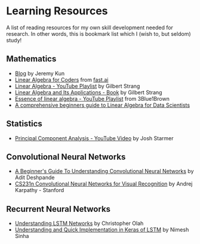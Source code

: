# Learning Resources
A list of reading resources for my own skill development needed for research. In other words, this is bookmark list which I (wish to, but seldom) study!

## Mathematics
* [Blog](https://jeremykun.com)  by Jeremy Kun
* [Linear Algebra for Coders](https://github.com/fastai/numerical-linear-algebra/blob/master/README.md) from [fast.ai](fast.ai)
* [Linear Algebra - YouTube Playlist](https://www.youtube.com/watch?v=ZK3O402wf1c&list=PL49CF3715CB9EF31D) by Gilbert Strang
* [Linear Algebra and Its Applications - Book](https://www.goodreads.com/book/show/179699.Linear_Algebra_and_Its_Applications) by Gilbert Strang
* [Essence of linear algebra - YouTube Playlist](https://www.youtube.com/playlist?list=PLZHQObOWTQDPD3MizzM2xVFitgF8hE_ab) from 3Blue1Brown
* [A comprehensive beginners guide to Linear Algebra for Data Scientists](https://www.analyticsvidhya.com/blog/2017/05/comprehensive-guide-to-linear-algebra/)

## Statistics
* [Principal Component Analysis - YouTube Video](https://www.youtube.com/watch?v=FgakZw6K1QQ) by Josh Starmer

## Convolutional Neural Networks
* [A Beginner's Guide To Understanding Convolutional Neural Networks](https://adeshpande3.github.io/adeshpande3.github.io/A-Beginner's-Guide-To-Understanding-Convolutional-Neural-Networks/) by Adit Deshpande
* [CS231n Convolutional Neural Networks for Visual Recognition](http://cs231n.github.io/convolutional-networks/) by Andrej Karpathy - Stanford

## Recurrent Neural Networks
* [Understanding LSTM Networks](https://colah.github.io/posts/2015-08-Understanding-LSTMs/) by Christopher Olah
* [Understanding and Quick Implementation in Keras of LSTM](https://towardsdatascience.com/understanding-lstm-and-its-quick-implementation-in-keras-for-sentiment-analysis-af410fd85b47) by Nimesh Sinha
